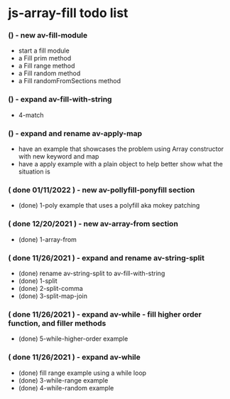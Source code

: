 # js-array-fill todo list

### () - new av-fill-module
* start a fill module
* a Fill prim method
* a Fill range method
* a Fill random method
* a Fill randomFromSections method

### () - expand av-fill-with-string
* 4-match



### () - expand and rename av-apply-map
* have an example that showcases the problem using Array constructor with new keyword and map
* have a apply example with a plain object to help better show what the situation is

### ( done 01/11/2022 ) - new av-pollyfill-ponyfill section
* (done) 1-poly example that uses a polyfill aka mokey patching

### ( done 12/20/2021 ) - new av-array-from section
* (done) 1-array-from

### ( done 11/26/2021 ) - expand and rename av-string-split
* (done) rename av-string-split to av-fill-with-string
* (done) 1-split
* (done) 2-split-comma
* (done) 3-split-map-join

### ( done 11/26/2021 ) - expand av-while - fill higher order function, and filler methods
* (done) 5-while-higher-order example

### ( done 11/26/2021 ) - expand av-while
* (done) fill range example using a while loop
* (done) 3-while-range example
* (done) 4-while-random example

